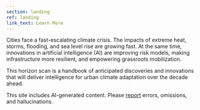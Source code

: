 ```yaml
---
section: landing
ref: landing
link_text: Learn More
---
```


Cities face a fast-escalating climate crisis. The impacts of extreme heat, storms, flooding, and sea level rise are growing fast. At the same time, innovations in artificial intelligence (AI) are improving risk models, making infrastructure more resilient, and empowering grassroots mobilization.

This horizon scan is a handbook of anticipated discoveries and innovations that will deliver intelligence for urban climate adaptation over the decade ahead.

This site includes AI-generated content. Please [report](https://airtable.com/appsMLBagRr31sgJ5/pagsah7NJjVZSeFjb/form) errors, omissions, and hallucinations. 